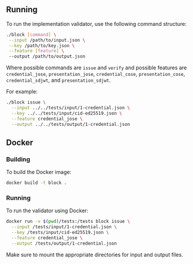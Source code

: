 ## Running

To run the implementation validator, use the following command structure:

```bash
./block [command] \
 --input /path/to/input.json \
 --key /path/to/key.json \
 --feature [feature] \ 
 --output /path/to/output.json 
```
Where possible commands are `issue` and `verify` and possible features are `credential_jose`, `presentation_jose`, `credential_cose`, `presentation_cose`, `credential_sdjwt`, and `presentation_sdjwt`.

For example:

```bash
./block issue \
  --input ../../tests/input/1-credential.json \
  --key ../../tests/input/cid-ed25519.json \
  --feature credential_jose \
  --output ../../tests/output/1-credential.json
```

## Docker

### Building

To build the Docker image:

```bash
docker build -t block .
```

### Running

To run the validator using Docker:

```bash
docker run -v $(pwd)/tests:/tests block issue \
  --input /tests/input/1-credential.json \
  --key /tests/input/cid-ed25519.json \
  --feature credential_jose \
  --output /tests/output/1-credential.json
```

Make sure to mount the appropriate directories for input and output files.

